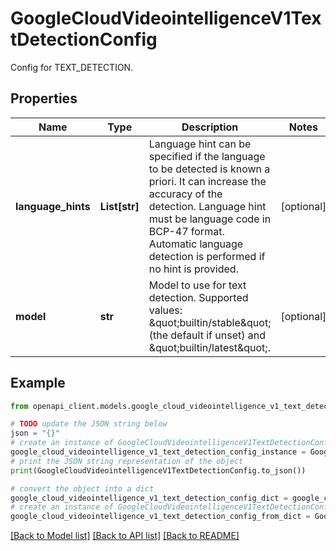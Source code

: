 # GoogleCloudVideointelligenceV1TextDetectionConfig

Config for TEXT_DETECTION.

## Properties

Name | Type | Description | Notes
------------ | ------------- | ------------- | -------------
**language_hints** | **List[str]** | Language hint can be specified if the language to be detected is known a priori. It can increase the accuracy of the detection. Language hint must be language code in BCP-47 format. Automatic language detection is performed if no hint is provided. | [optional] 
**model** | **str** | Model to use for text detection. Supported values: \&quot;builtin/stable\&quot; (the default if unset) and \&quot;builtin/latest\&quot;. | [optional] 

## Example

```python
from openapi_client.models.google_cloud_videointelligence_v1_text_detection_config import GoogleCloudVideointelligenceV1TextDetectionConfig

# TODO update the JSON string below
json = "{}"
# create an instance of GoogleCloudVideointelligenceV1TextDetectionConfig from a JSON string
google_cloud_videointelligence_v1_text_detection_config_instance = GoogleCloudVideointelligenceV1TextDetectionConfig.from_json(json)
# print the JSON string representation of the object
print(GoogleCloudVideointelligenceV1TextDetectionConfig.to_json())

# convert the object into a dict
google_cloud_videointelligence_v1_text_detection_config_dict = google_cloud_videointelligence_v1_text_detection_config_instance.to_dict()
# create an instance of GoogleCloudVideointelligenceV1TextDetectionConfig from a dict
google_cloud_videointelligence_v1_text_detection_config_from_dict = GoogleCloudVideointelligenceV1TextDetectionConfig.from_dict(google_cloud_videointelligence_v1_text_detection_config_dict)
```
[[Back to Model list]](../README.md#documentation-for-models) [[Back to API list]](../README.md#documentation-for-api-endpoints) [[Back to README]](../README.md)


